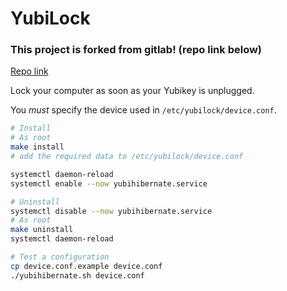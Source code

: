 # YubiLock

### This project is forked from gitlab! (repo link below)
[Repo link](https://gitlab.com/TheOneWithTheBraid/yubihibernate)

Lock your computer as soon as your Yubikey is unplugged.

You *must* specify the device used in `/etc/yubilock/device.conf`.

```bash
# Install
# As root
make install
# add the required data to /etc/yubilock/device.conf

systemctl daemon-reload
systemctl enable --now yubihibernate.service

# Uninstall
systemctl disable --now yubihibernate.service
# As root
make uninstall
systemctl daemon-reload

# Test a configuration
cp device.conf.example device.conf
./yubihibernate.sh device.conf
```
